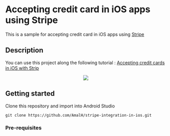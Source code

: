 # Accepting credit card in iOS apps using Stripe
This is a sample for accepting credit card in iOS apps using [Stripe](https://www.twilio.com/docs/authy/api)

## Description

You can use this project along the following tutorial : [Accepting credit cards in iOS with Strip](https://blog.amalhichri.me/accepting-credit…n-ios-with-strip)
<p align="center">
<img src="https://raw.githubusercontent.com/AmalH/stripe-integration-in-ios/master/screenshots/stripeSample.gif"/>
</p>

## Getting started

Clone this repository and import into Android Studio
```
git clone https://github.com/AmalH/stripe-integration-in-ios.git
```
### Pre-requisites

